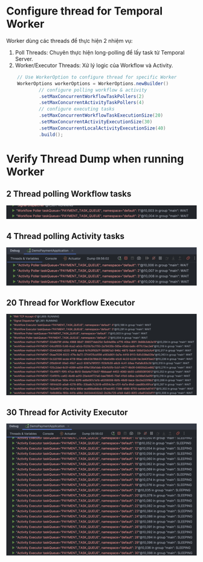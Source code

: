 
# Configure thread for Temporal Worker
Worker dùng các threads để thực hiện 2 nhiệm vụ:
1. Poll Threads: Chuyên thực hiện long-polling để lấy task từ Temporal Server.
2. Worker/Executor Threads: Xử lý logic của Workflow và Activity.

```java
    // Use WorkerOption to configure thread for specific Worker
    WorkerOptions workerOptions = WorkerOptions.newBuilder()
            // configure polling workflow & activity
            .setMaxConcurrentWorkflowTaskPollers(2)
            .setMaxConcurrentActivityTaskPollers(4)
            // configure executing tasks
            .setMaxConcurrentWorkflowTaskExecutionSize(20)
            .setMaxConcurrentActivityExecutionSize(30)
            .setMaxConcurrentLocalActivityExecutionSize(40)
            .build();
```

# Verify Thread Dump when running Worker

## 2 Thread polling Workflow tasks
![Workflow Poller.png](Workflow%20Poller.png)

## 4 Thread polling Activity tasks
![Activity Poller.png](Activity%20Poller.png)

## 20 Thread for Workflow Executor
![Workflow Executor.png](Workflow%20Executor.png)

## 30 Thread for Activity Executor
![Activity Executor.png](Activity%20Executor.png)